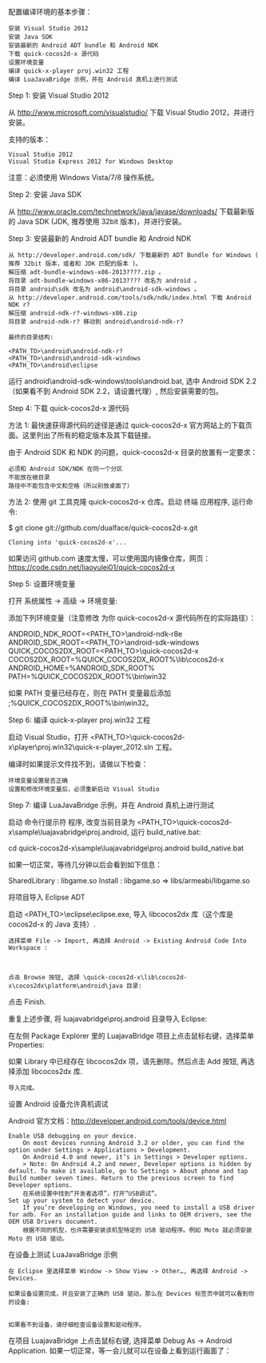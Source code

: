 配置编译环境的基本步骤：

    安装 Visual Studio 2012
    安装 Java SDK
    安装最新的 Android ADT bundle 和 Android NDK
    下载 quick-cocos2d-x 源代码
    设置环境变量
    编译 quick-x-player proj.win32 工程
    编译 LuaJavaBridge 示例，并在 Android 真机上进行测试

Step 1: 安装 Visual Studio 2012

从 http://www.microsoft.com/visualstudio/ 下载 Visual Studio 2012，并进行安装。

支持的版本：

    Visual Studio 2012
    Visual Studio Express 2012 for Windows Desktop

注意：必须使用 Windows Vista/7/8 操作系统。

Step 2: 安装 Java SDK

从 http://www.oracle.com/technetwork/java/javase/downloads/ 下载最新版的 Java SDK (JDK, 推荐使用 32bit 版本)，并进行安装。

Step 3: 安装最新的 Android ADT bundle 和 Android NDK

    从 http://developer.android.com/sdk/ 下载最新的 ADT Bundle for Windows ( 推荐 32bit 版本，或者和 JDK 匹配的版本 )。
    解压缩 adt-bundle-windows-x86-2013????.zip 。
    将目录 adt-bundle-windows-x86-2013???? 改名为 android 。
    将目录 android\sdk 改名为 android\android-sdk-windows 。
    从 http://developer.android.com/tools/sdk/ndk/index.html 下载 Android NDK r?
    解压缩 android-ndk-r?-windows-x86.zip
    将目录 android-ndk-r? 移动到 android\android-ndk-r?

    最终的目录结构:

    <PATH_TO>\android\android-ndk-r?
    <PATH_TO>\android\android-sdk-windows
    <PATH_TO>\android\eclipse


运行 android\android-sdk-windows\tools\android.bat, 选中 Android SDK 2.2（如果看不到 Android SDK 2.2，请设置代理）, 然后安装需要的包。


Step 4: 下载 quick-cocos2d-x 源代码

方法 1: 最快速获得源代码的途径是通过 quick-cocos2d-x 官方网站上的下载页面。这里列出了所有的稳定版本及其下载链接。

由于 Android SDK 和 NDK 的问题，quick-cocos2d-x 目录的放置有一定要求：

    必须和 Android SDK/NDK 在同一个分区
    不能放在根目录
    路径中不能包含中文和空格（所以别放桌面了）

方法 2: 使用 git 工具克隆 quick-cocos2d-x 仓库。启动 终端 应用程序, 运行命令:

$ git clone git://github.com/dualface/quick-cocos2d-x.git

    Cloning into 'quick-cocos2d-x'...

如果访问 github.com 速度太慢，可以使用国内镜像仓库，网页：https://code.csdn.net/liaoyulei01/quick-cocos2d-x

Step 5: 设置环境变量

打开 系统属性 -> 高级 -> 环境变量:

添加下列环境变量（注意修改 为你 quick-cocos2d-x 源代码所在的实际路径）：

ANDROID_NDK_ROOT=<PATH_TO>\android-ndk-r8e
ANDROID_SDK_ROOT=<PATH_TO>\android-sdk-windows
QUICK_COCOS2DX_ROOT=<PATH_TO>\quick-cocos2d-x
COCOS2DX_ROOT=%QUICK_COCOS2DX_ROOT%\lib\cocos2d-x
ANDROID_HOME=%ANDROID_SDK_ROOT%
PATH=%QUICK_COCOS2DX_ROOT%\bin\win32

如果 PATH 变量已经存在，则在 PATH 变量最后添加 ;%QUICK_COCOS2DX_ROOT%\bin\win32。


Step 6: 编译 quick-x-player proj.win32 工程

启动 Visual Studio，打开 \<PATH_TO>\quick-cocos2d-x\player\proj.win32\quick-x-player_2012.sln 工程。

编译时如果提示文件找不到，请做以下检查：

    环境变量设置是否正确
    设置和修改环境变量后，必须重新启动 Visual Studio

Step 7: 编译 LuaJavaBridge 示例，并在 Android 真机上进行测试

启动 命令行提示符 程序, 改变当前目录为 <PATH_TO>\quick-cocos2d-x\sample\luajavabridge\proj.android, 运行 build_native.bat:

cd quick-cocos2d-x\sample\luajavabridge\proj.android
build_native.bat

如果一切正常，等待几分钟以后会看到如下信息：

SharedLibrary  : libgame.so
Install        : libgame.so => libs/armeabi/libgame.so

将项目导入 Eclipse ADT

启动 \<PATH_TO>\eclipse\eclipse.exe, 导入 libcocos2dx 库（这个库是 cocos2d-x 的 Java 支持）.

    选择菜单 File -> Import, 再选择 Android -> Existing Android Code Into Workspace : 
    
    
    
    点击 Browse 按钮, 选择 \quick-cocos2d-x\lib\cocos2d-x\cocos2dx\platform\android\java 目录:
    
    
    

点击 Finish.

重复上述步骤, 将 luajavabridge\proj.android 目录导入 Eclipse:

在左侧 Package Explorer 里的 LuajavaBridge 项目上点击鼠标右键，选择菜单 Properties:


如果 Library 中已经存在 libcocos2dx 项，请先删除。然后点击 Add 按钮, 再选择添加 libcocos2dx 库.





    导入完成。

设置 Android 设备允许真机调试

Android 官方文档：http://developer.android.com/tools/device.html

    Enable USB debugging on your device.
        On most devices running Android 3.2 or older, you can find the option under Settings > Applications > Development.
        On Android 4.0 and newer, it’s in Settings > Developer options.
        > Note: On Android 4.2 and newer, Developer options is hidden by default. To make it available, go to Settings > About phone and tap Build number seven times. Return to the previous screen to find Developer options.
        在系统设置中找到“开发者选项”，打开“USB调试”。
    Set up your system to detect your device.
        If you’re developing on Windows, you need to install a USB driver for adb. For an installation guide and links to OEM drivers, see the OEM USB Drivers document.
        根据不同的机型，也许需要安装该机型特定的 USB 驱动程序。例如 Moto 就必须安装 Moto 的 USB 驱动。

在设备上测试 LuaJavaBridge 示例

    在 Eclipse 里选择菜单 Window -> Show View -> Other…, 再选择 Android -> Devices.

    如果设备设置完成，并且安装了正确的 USB 驱动，那么在 Devices 标签页中就可以看到你的设备:
    
    
    如果看不到设备，请仔细检查设备设置和驱动程序。

在项目 LuajavaBridge 上点击鼠标右键, 选择菜单 Debug As -> Android Application. 如果一切正常，等一会儿就可以在设备上看到运行画面了：

